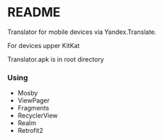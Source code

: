 # README #


Translator for mobile devices via Yandex.Translate.

For devices upper KitKat

Translator.apk is in root directory


### Using ###

* Mosby
* ViewPager
* Fragments
* RecyclerView
* Realm
* Retrofit2


